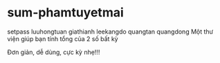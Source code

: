 # sum-phamtuyetmai
setpass
luuhongtuan
giathianh
leekangdo
quangtan
quangdong
Một thư viện giúp bạn tính tổng của 2 số bất kỳ

Đơn giản, dễ dùng, cực kỳ nhẹ!!!
